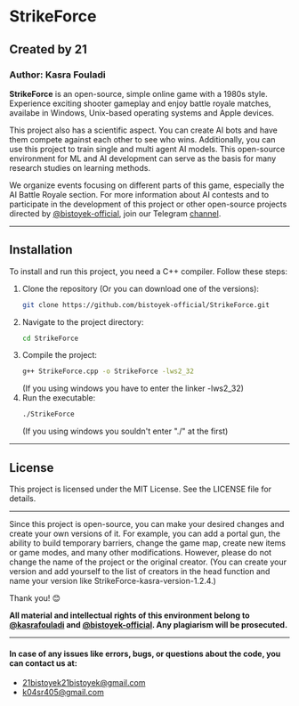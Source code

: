 # StrikeForce
## Created by 21

### Author: Kasra Fouladi

**StrikeForce** is an open-source, simple online game with a 1980s style. Experience exciting shooter gameplay and enjoy battle royale matches, availabe in Windows, Unix-based operating systems and Apple devices.

This project also has a scientific aspect. You can create AI bots and have them compete against each other to see who wins. Additionally, you can use this project to train single and multi agent AI models. This open-source environment for ML and AI development can serve as the basis for many research studies on learning methods.

We organize events focusing on different parts of this game, especially the AI Battle Royale section. For more information about AI contests and to participate in the development of this project or other open-source projects directed by [@bistoyek-official](https://github.com/bistoyek-official), join our Telegram [channel](https://t.me/StrikeForce21).

---

## Installation

To install and run this project, you need a C++ compiler. Follow these steps:

1. Clone the repository (Or you can download one of the versions):
    ```sh
    git clone https://github.com/bistoyek-official/StrikeForce.git
    ```
2. Navigate to the project directory:
    ```sh
    cd StrikeForce
    ```
3. Compile the project:
    ```sh
    g++ StrikeForce.cpp -o StrikeForce -lws2_32
    ```
    (If you using windows you have to enter the linker -lws2_32)
4. Run the executable:
    ```sh
    ./StrikeForce
    ```
    (If you using windows you souldn't enter "./" at the first)

---

## License

This project is licensed under the MIT License. See the LICENSE file for details.

---

Since this project is open-source, you can make your desired changes and create your own versions of it. For example, you can add a portal gun, the ability to build temporary barriers, change the game map, create new items or game modes, and many other modifications. However, please do not change the name of the project or the original creator. (You can create your version and add yourself to the list of creators in the head function and name your version like StrikeForce-kasra-version-1.2.4.)

Thank you! 😊

**All material and intellectual rights of this environment belong to [@kasrafouladi](https://github.com/kasrafouladi) and [@bistoyek-official](https://github.com/bistoyek-official). Any plagiarism will be prosecuted.**

---

#### In case of any issues like errors, bugs, or questions about the code, you can contact us at:
- 21bistoyek21bistoyek@gmail.com
- k04sr405@gmail.com
